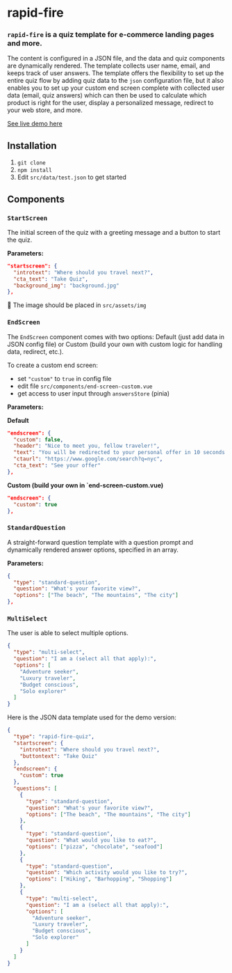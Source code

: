 # rapid-fire

### `rapid-fire` is a quiz template for e-commerce landing pages and more.

The content is configured in a JSON file, and the data and quiz components are dynamically rendered. The template collects user name, email, and keeps track of user answers. The template offers the flexibility to set up the entire quiz flow by adding quiz data to the `json` configuration file, but it also enables you to set up your custom end screen complete with collected user data (email, quiz answers) which can then be used to calculate which product is right for the user, display a personalized message, redirect to your web store, and more.

[See live demo here](https://d1tk1bfpsixa20.cloudfront.net/)

## Installation

1. `git clone`
2. `npm install`
3. Edit `src/data/test.json` to get started

## Components

### `StartScreen`

The initial screen of the quiz with a greeting message and a button to start the quiz.

**Parameters:**

```json
"startscreen": {
  "introtext": "Where should you travel next?",
  "cta_text": "Take Quiz",
  "background_img": "background.jpg"
},
```

🚨 The image should be placed in `src/assets/img`

### `EndScreen`

The `EndScreen` component comes with two options: Default (just add data in JSON config file) or Custom (build your own with custom logic for handling data, redirect, etc.).

To create a custom end screen:

- set `"custom"` to `true` in config file
- edit file `src/components/end-screen-custom.vue`
- get access to user input through `answersStore` (pinia)

**Parameters:**

**Default**

```json
"endscreen": {
  "custom": false,
  "header": "Nice to meet you, fellow traveler!",
  "text": "You will be redirected to your personal offer in 10 seconds.",
  "ctaurl": "https://www.google.com/search?q=nyc",
  "cta_text": "See your offer"
},
```

**Custom (build your own in `end-screen-custom.vue)**

```json
"endscreen": {
  "custom": true
},
```

### `StandardQuestion`

A straight-forward question template with a question prompt and dynamically rendered answer options, specified in an array.

**Parameters:**

```json
{
  "type": "standard-question",
  "question": "What's your favorite view?",
  "options": ["The beach", "The mountains", "The city"]
},
```

### `MultiSelect`

The user is able to select multiple options.

```json
{
  "type": "multi-select",
  "question": "I am a (select all that apply):",
  "options": [
    "Adventure seeker",
    "Luxury traveler",
    "Budget conscious",
    "Solo explorer"
  ]
}
```

Here is the JSON data template used for the demo version:

```json
{
  "type": "rapid-fire-quiz",
  "startscreen": {
    "introtext": "Where should you travel next?",
    "buttontext": "Take Quiz"
  },
  "endscreen": {
    "custom": true
  },
  "questions": [
    {
      "type": "standard-question",
      "question": "What's your favorite view?",
      "options": ["The beach", "The mountains", "The city"]
    },
    {
      "type": "standard-question",
      "question": "What would you like to eat?",
      "options": ["pizza", "chocolate", "seafood"]
    },
    {
      "type": "standard-question",
      "question": "Which activity would you like to try?",
      "options": ["Hiking", "Barhopping", "Shopping"]
    },
    {
      "type": "multi-select",
      "question": "I am a (select all that apply):",
      "options": [
        "Adventure seeker",
        "Luxury traveler",
        "Budget conscious",
        "Solo explorer"
      ]
    }
  ]
}
```
